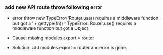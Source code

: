 ### add new API route throw following error

- error
  throw new TypeError('Router.use() requires a middleware function but got a ' + gettype(fn))
  ^
  TypeError: Router.use() requires a middleware function but got a Object

- Cause: missing modules.export = router
- Solution: add modules.export = router and error is gone.

